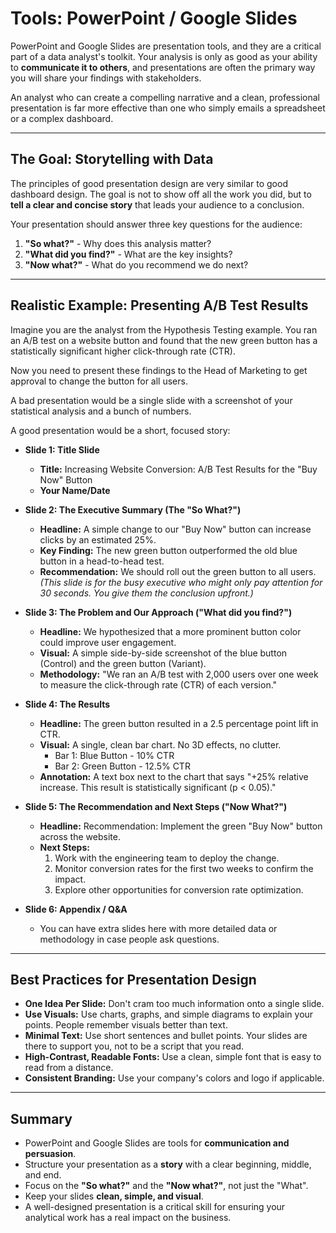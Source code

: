 # Tools: PowerPoint / Google Slides

PowerPoint and Google Slides are presentation tools, and they are a critical part of a data analyst's toolkit. Your analysis is only as good as your ability to **communicate it to others**, and presentations are often the primary way you will share your findings with stakeholders.

An analyst who can create a compelling narrative and a clean, professional presentation is far more effective than one who simply emails a spreadsheet or a complex dashboard.

---

## The Goal: Storytelling with Data

The principles of good presentation design are very similar to good dashboard design. The goal is not to show off all the work you did, but to **tell a clear and concise story** that leads your audience to a conclusion.

Your presentation should answer three key questions for the audience:

1.  **"So what?"** - Why does this analysis matter?
2.  **"What did you find?"** - What are the key insights?
3.  **"Now what?"** - What do you recommend we do next?

---

## Realistic Example: Presenting A/B Test Results

Imagine you are the analyst from the Hypothesis Testing example. You ran an A/B test on a website button and found that the new green button has a statistically significant higher click-through rate (CTR).

Now you need to present these findings to the Head of Marketing to get approval to change the button for all users.

A bad presentation would be a single slide with a screenshot of your statistical analysis and a bunch of numbers.

A good presentation would be a short, focused story:

*   **Slide 1: Title Slide**
    *   **Title:** Increasing Website Conversion: A/B Test Results for the "Buy Now" Button
    *   **Your Name/Date**

*   **Slide 2: The Executive Summary (The "So What?")**
    *   **Headline:** A simple change to our "Buy Now" button can increase clicks by an estimated 25%.
    *   **Key Finding:** The new green button outperformed the old blue button in a head-to-head test.
    *   **Recommendation:** We should roll out the green button to all users.
    *(This slide is for the busy executive who might only pay attention for 30 seconds. You give them the conclusion upfront.)*

*   **Slide 3: The Problem and Our Approach ("What did you find?")**
    *   **Headline:** We hypothesized that a more prominent button color could improve user engagement.
    *   **Visual:** A simple side-by-side screenshot of the blue button (Control) and the green button (Variant).
    *   **Methodology:** "We ran an A/B test with 2,000 users over one week to measure the click-through rate (CTR) of each version."

*   **Slide 4: The Results**
    *   **Headline:** The green button resulted in a 2.5 percentage point lift in CTR.
    *   **Visual:** A single, clean bar chart. No 3D effects, no clutter.
        -   Bar 1: Blue Button - 10% CTR
        -   Bar 2: Green Button - 12.5% CTR
    *   **Annotation:** A text box next to the chart that says "+25% relative increase. This result is statistically significant (p < 0.05)."

*   **Slide 5: The Recommendation and Next Steps ("Now What?")**
    *   **Headline:** Recommendation: Implement the green "Buy Now" button across the website.
    *   **Next Steps:**
        1.  Work with the engineering team to deploy the change.
        2.  Monitor conversion rates for the first two weeks to confirm the impact.
        3.  Explore other opportunities for conversion rate optimization.

*   **Slide 6: Appendix / Q&A**
    *   You can have extra slides here with more detailed data or methodology in case people ask questions.

---

## Best Practices for Presentation Design

-   **One Idea Per Slide:** Don't cram too much information onto a single slide.
-   **Use Visuals:** Use charts, graphs, and simple diagrams to explain your points. People remember visuals better than text.
-   **Minimal Text:** Use short sentences and bullet points. Your slides are there to support you, not to be a script that you read.
-   **High-Contrast, Readable Fonts:** Use a clean, simple font that is easy to read from a distance.
-   **Consistent Branding:** Use your company's colors and logo if applicable.

---

## Summary

-   PowerPoint and Google Slides are tools for **communication and persuasion**.
-   Structure your presentation as a **story** with a clear beginning, middle, and end.
-   Focus on the **"So what?"** and the **"Now what?"**, not just the "What".
-   Keep your slides **clean, simple, and visual**.
-   A well-designed presentation is a critical skill for ensuring your analytical work has a real impact on the business.
